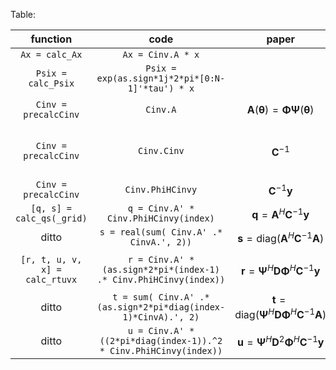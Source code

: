 Table:

|            function            |                               code                                |                                      paper                                       |                        note                         |
| :----------------------------: | :---------------------------------------------------------------: | :------------------------------------------------------------------------------: | :-------------------------------------------------: |
|         `Ax = calc_Ax`         |                         `Ax = Cinv.A * x`                         |
|       `Psix = calc_Psix`       |          `Psix = exp(as.sign*1j*2*pi*[0:N-1]'*tau') * x`          |
|      `Cinv = precalcCinv`      |                             `Cinv.A`                              |             $\mathbf{A}(\bm{\theta})=\mathbf{\Phi\Psi}(\bm{\theta})$             |                   Steering matrix                   |
|      `Cinv = precalcCinv`      |                            `Cinv.Cinv`                            |                                $\mathbf{C}^{-1}$                                 | `C = beta*eye(M) + Cinv.A * diag(gamma) * Cinv.A';` |
|      `Cinv = precalcCinv`      |                         `Cinv.PhiHCinvy`                          |                             $\mathbf{C}^{-1}\bm{y}$                              |                  $\mathbf{\Phi=I}$                  |
|   `[q, s] = calc_qs(_grid)`    |               `q = Cinv.A' * Cinv.PhiHCinvy(index)`               |                    $\bm{q}=\mathbf{A}^H\mathbf{C}^{-1}\bm{y}$                    |
|             ditto              |              `s = real(sum( Cinv.A' .* CinvA.', 2))`              |          $\bm{s}=\mathrm{diag}(\mathbf{A}^H\mathbf{C}^{-1}\mathbf{A})$           |
| `[r, t, u, v, x] = calc_rtuvx` | `r = Cinv.A' * (as.sign*2*pi*(index-1) .* Cinv.PhiHCinvy(index))` |          $\bm{r}=\mathbf{\Psi}^H\mathbf{D\Phi}^H\mathbf{C}^{-1}\bm{y}$           |     $\mathbf{D}=diag(0,2\pi,\cdots,(N-1)2\pi)$      |
|             ditto              |  `t = sum( Cinv.A' .* (as.sign*2*pi*diag(index-1)*CinvA).', 2)`   | $\bm{t}=\mathrm{diag}(\mathbf{\Psi}^H\mathbf{D\Phi}^H\mathbf{C}^{-1}\mathbf{A})$ |
|             ditto              | `u = Cinv.A' * ((2*pi*diag(index-1)).^2 * Cinv.PhiHCinvy(index))` |     $\bm{u}=\mathbf{\Psi}^H\mathbf{D}^2\mathbf{\Phi}^H\mathbf{C}^{-1}\bm{y}$     |